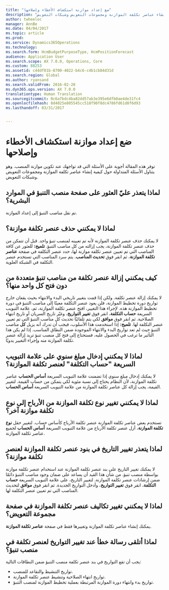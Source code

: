 ```yaml
---
title: "ضع إعداد موازنة استكشاف الأخطاء وإصلاحها"
description: "توفر هذه المقالة أجوبة على الأسئلة التي قد تواجهك عند تكوين موازنة المنصب‬. وهو يتناول الأسئلة المتداولة حول كيفية إنشاء عناصر تكلفة الموازنة ومجموعات التعويض وشبكات التعويض."
author: twheeloc
manager: AnnBe
ms.date: 04/04/2017
ms.topic: article
ms.prod: 
ms.service: Dynamics365Operations
ms.technology: 
ms.search.form: HcmBudgetPurposeType, HcmPositionForecast
audience: Application User
ms.search.scope: AX 7.0.0, Operations, Core
ms.custom: 88253
ms.assetid: c44df01b-8700-4022-b4c6-c4b1cb84d31d
ms.search.region: Global
ms.author: ryansand
ms.search.validFrom: 2016-02-28
ms.dyn365.ops.version: AX 7.0.0
translationtype: Human Translation
ms.sourcegitcommit: 0c6a7bdc4ba82dd57ab3e395e6dfb0ae4de31fc4
ms.openlocfilehash: 8d4025e805545cc518f90f8dc4786fd61d8f6d93
ms.lasthandoff: 03/31/2017


---
```


# <a name="position-budgeting-troubleshooting"></a>ضع إعداد موازنة استكشاف الأخطاء وإصلاحها

توفر هذه المقالة أجوبة على الأسئلة التي قد تواجهك عند تكوين موازنة المنصب‬. وهو يتناول الأسئلة المتداولة حول كيفية إنشاء عناصر تكلفة الموازنة ومجموعات التعويض وشبكات التعويض. 

<a name="why-cant-i-find-the-forecast-position-page-in-human-resources"></a>لماذا يتعذر عليّ العثور على صفحة منصب التنبؤ‬ في الموارد البشرية؟
---------------------------------------------------------------

تم نقل مناصب التنبؤ إلى إعداد الموازنة.

## <a name="why-cant-i-delete-a-budget-cost-element"></a>لماذا لا يمكنني حذف عنصر تكلفة موازنة؟
لا يمكنك حذف عنصر تكلفة الموازنة لأنه تم تعيينه لمنصب تنبؤ واحد. قبل أن تتمكن من حذف عنصر تكلفة الموازنة، يجب إزالته من كل مناصب التنبؤ. **تلميح:** للعثور عن كافة المناصب التي تم تعيين عنصر تكلفة موازنة لها، حدد عنصر التكلفة في صفحة **عناصر تكلفة الموازنة**، ثم انقر فوق **تحديث المناصب**. يتم سرد المناصب التي تستخدم عنصر التكلفة في الشبكة العلوية.

## <a name="how-can-i-remove-a-cost-element-from-multiple-forecast-positions-without-opening-each-one"></a>كيف يمكنني إزالة عنصر تكلفة من مناصب تنبؤ متعددة من دون فتح كل واحد منها؟
لا يمكنك إزالة عنصر تكلفة. ولكن إذا قمت بتغيير تاريخي البدء والانتهاء بحيث يقعان خارج تواريخ دورة تخطيط الموازنة، فلن يعود عنصر التكلفة معينًا إلى مناصب التنبؤ في دورة تخطيط الموازنة هذه. لإجراء هذا التغيير، افتح عنصر تكلفة الموازنة، ثم، علامة التبويب السريعة **حساب التكلفة**، انقر فوق **تغيير التواريخ**، وغيّر تاريخ السريان أو تاريخ انتهاء الصلاحية. ثم انقر فوق **موافق** لكي يتم تلقائيًا تحديث كل مناصب التنبؤ التي تم تعيين عنصر التكلفة لها. **تلميح:** إذا استخدمت هذا الأسلوب، فيجب أن تدرك أنه يزيل **كل** مناصب التنبؤ حيث لم تعد تواريخ البدء والانتهاء الموجودة ضمن النطاق المناسب. إذا لم يكن هذا التأثير ما ترغب في الحصول عليه، فستحتاج إلى فتح كل منصب تنبؤ تريد إزالة عنصر تكلفة الموازنة منه وإجراء التغيير يدويًا.

## <a name="why-cant-i-enter-an-annual-amount-on-the-cost-calculation-fasttab-for-the-budget-cost-element"></a>لماذا لا يمكنني إدخال مبلغ سنوي على علامة التبويب السريعة "حساب التكلفة" لعنصر تكلفة الموازنة؟
لا يمكنك إدخال مبلغ سنوي إذا تضمنت علامة التبويب السريعة **أساس الحساب‬** عناصر تكلفة الموازنة، لأن النظام يحتاج إلى نسبة مئوية لكي يتمكن من حساب القيمة. لتغيير القيمة، يجب إزالة كل عناصر تكلفة الموازنة من علامة التبويب السريعة **أساس الحساب**.

## <a name="why-cant-i-change-the-budget-cost-type-from-earning-to-another-budget-cost-type"></a>لماذا لا يمكنني تغيير نوع تكلفة الموازنة من الأرباح إلى نوع تكلفة موازنة آخر؟
تستخدم بعض عناصر تكلفة الموازنة عنصر تكلفة الأرباح كأساس حساب. لتغيير حقل **نوع تكلفة الموازنة**، أزل عنصر تكلفة الأرباح من علامة التبويب السريعة **أساس الحساب** لجميع عناصر تكلفة الموازنة.

## <a name="why-cant-i-change-the-date-on-budget-cost-element-lines-for-a-budget-cost-element"></a>لماذا يتعذر تغيير التاريخ في بنود عنصر تكلفة الموازنة لعنصر تكلفة موازنة؟
لا يمكنك تغيير التاريخ على بند عنصر تكلفة الموازنة عند استخدام عنصر تكلفة موازنة بواسطة منصب تنبؤ. من شأن هذا القيد أن يساعد على ضمان وجود مناصب التنبؤ دائمًا ضمن إرشادات عنصر تكلفة الموازنة. لتغيير التاريخ، على علامة التبويب السريعة **حساب التكلفة**، انقر فوق **تغيير التواريخ**، وأدخل التواريخ الجديدة. ثم انقر فوق **موافق** لتحديث المناصب التي تم تعيين عنصر التكلفة لها.

## <a name="why-cant-i-change-the-costs-for-a-budget-cost-element-on-the-compensation-group-page"></a>لماذا لا يمكنني تغيير تكاليف عنصر تكلفة الموازنة في صفحة مجموعة التعويض؟
يمكنك إنشاء عناصر تكلفة الموازنة وتغييرها فقط في صفحة **عناصر تكلفة الموازنة**.

## <a name="why-do-i-receive-an-error-message-when-i-change-the-dates-for-a-cost-element-on-a-forecast-position"></a>لماذا أتلقى رسالة خطأ عند تغيير التواريخ لعنصر تكلفة في منصب تنبؤ؟
يجب أن تقع التواريخ في بند عنصر تكلفة منصب التنبؤ ضمن النطاقات التالية:

-   تواريخ التنشيط والتقاعد للمنصب.
-   تواريخ انتهاء الصلاحية وتنشيط عنصر تكلفة الموازنة.
-   تواريخ بدء وانتهاء دورة الموازنة المرتبطة بعملية تخطيط الموازنة لمنصب التنبؤ.



